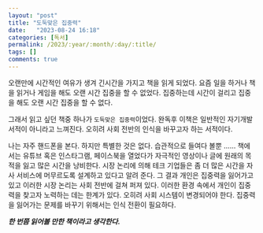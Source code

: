 ```yaml
---
layout: "post"
title: "도둑맞은 집중력"
date:   "2023-08-24 16:18"
categories: [독서]
permalink: /2023/:year/:month/:day/:title/
tags: []
comments: true
---
```

오랜만에 시간적인 여유가 생겨 긴시간을 가지고 책을 읽게 되었다.
요즘 일을 하거나 책을 읽거나 게임을 해도 오랜 시간 집중을 할 수 없었다.
집중하는데 시간이 걸리고 집중을 해도 오랜 시간 집중을 할 수 없다.

그래서 읽고 싶던 책중 하나가 `도둑맞은 집중력`이었다.
완독후 이책은 일반적인 자기개발 서적이 아니라고 느껴진다.
오히려 사회 전반의 인식을 바꾸고자 하는 서적이다.

나는 자주 핸드폰을 본다.  하지만 특별한 것은 없다. 습관적으로 들여다 볼뿐 ……
책에서는 유튜브 혹은 인스타그램, 페이스북을 열었다가 자극적인 영상이나 글에 원래의 목적을 잃고 많은 시간을 낭비한다.
시장 논리에 의해 테크 기업들은 좀 더 많은 시간을 자사 서비스에 머무르도록 설계하고 있다고 알려 준다.
그 결과 개인은 집중력을 잃어가고 있고 이러한 시장 논리는 사회 전반에 걸쳐 퍼져 있다.
이러한 환경 속에서 개인이 집중력을 찾고자 노력하는 데는 한계가 있다. 오히려 사회 시스템이 변경되어야 한다.
집중력을 잃어가는 문제를 바꾸기 위해서는 인식 전환이 필요하다.

***한 번쯤 읽어볼 만한 책이라고 생각한다.***